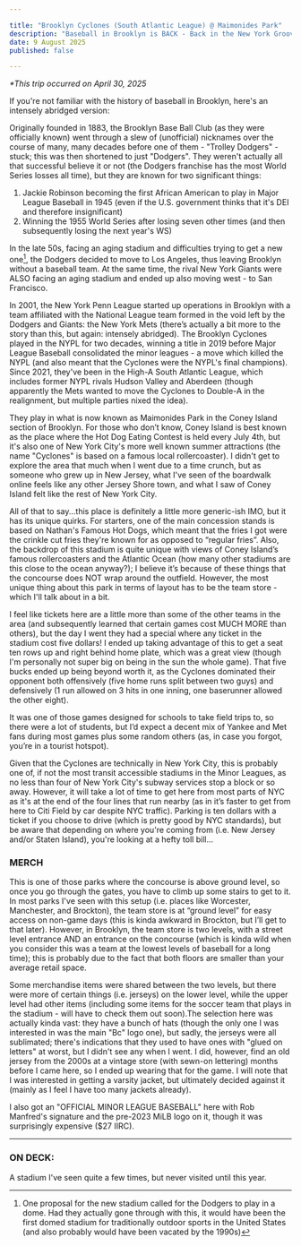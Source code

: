 ```yaml
---

title: "Brooklyn Cyclones (South Atlantic League) @ Maimonides Park"
description: "Baseball in Brooklyn is BACK - Back in the New York Groove"
date: 9 August 2025
published: false

---
```

*\*This trip occurred on April 30, 2025*

If you're not familiar with the history of baseball in Brooklyn, here's an intensely abridged version:

Originally founded in 1883, the Brooklyn Base Ball Club (as they were officially known) went through a slew of (unofficial) nicknames over the course of many, many decades before one of them - "Trolley Dodgers" - stuck; this was then shortened to just "Dodgers". They weren't actually all that successful believe it or not (the Dodgers franchise has the most World Series losses all time), but they are known for two significant things:

1. Jackie Robinson becoming the first African American to play in Major League Baseball in 1945 (even if the U.S. government thinks that it's DEI and therefore insignificant)
2. Winning the 1955 World Series after losing seven other times (and then subsequently losing the next year's WS)

In the late 50s, facing an aging stadium and difficulties trying to get a new one[^1], the Dodgers decided to move to Los Angeles, thus leaving Brooklyn without a baseball team. At the same time, the rival New York Giants were ALSO facing an aging stadium and ended up also moving west - to San Francisco.

In 2001, the New York Penn League started up operations in Brooklyn with a team affiliated with the National League team formed in the void left by the Dodgers and Giants: the New York Mets (there’s actually a bit more to the story than this, but again: intensely abridged). The Brooklyn Cyclones played in the NYPL for two decades, winning a title in 2019 before Major League Baseball consolidated the minor leagues - a move which killed the NYPL (and also meant that the Cyclones were the NYPL's final champions). Since 2021, they've been in the High-A South Atlantic League, which includes former NYPL rivals Hudson Valley and Aberdeen (though apparently the Mets wanted to move the Cyclones to Double-A in the realignment, but multiple parties nixed the idea).

They play in what is now known as Maimonides Park in the Coney Island section of Brooklyn. For those who don’t know, Coney Island is best known as the place where the Hot Dog Eating Contest is held every July 4th, but it's also one of New York City's more well known summer attractions (the name "Cyclones" is based on a famous local rollercoaster). I didn't get to explore the area that much when I went due to a time crunch, but as someone who grew up in New Jersey, what I've seen of the boardwalk online feels like any other Jersey Shore town, and what I saw of Coney Island felt like the rest of New York City.

All of that to say...this place is definitely a little more generic-ish IMO, but it has its unique quirks. For starters, one of the main concession stands is based on Nathan's Famous Hot Dogs, which meant that the fries I got were the crinkle cut fries they're known for as opposed to “regular fries”. Also, the backdrop of this stadium is quite unique with views of Coney Island’s famous rollercoasters and the Atlantic Ocean (how many other stadiums are this close to the ocean anyway?); I believe it’s because of these things that the concourse does NOT wrap around the outfield. However, the most unique thing about this park in terms of layout has to be the team store - which I'll talk about in a bit.

I feel like tickets here are a little more than some of the other teams in the area (and subsequently learned that certain games cost MUCH MORE than others), but the day I went they had a special where any ticket in the stadium cost five dollars! I ended up taking advantage of this to get a seat ten rows up and right behind home plate, which was a great view (though I'm personally not super big on being in the sun the whole game). That five bucks ended up being beyond worth it, as the Cyclones dominated their opponent both offensively (five home runs split between two guys) and defensively (1 run allowed on 3 hits in one inning, one baserunner allowed the other eight).

It was one of those games designed for schools to take field trips to, so there were a lot of students, but I’d expect a decent mix of Yankee and Met fans during most games plus some random others (as, in case you forgot, you’re in a tourist hotspot).

Given that the Cyclones are technically in New York City, this is probably one of, if not the most transit accessible stadiums in the Minor Leagues, as no less than four of New York City's subway services stop a block or so away. However, it will take a lot of time to get here from most parts of NYC as it's at the end of the four lines that run nearby (as in it’s faster to get from here to Citi Field by car despite NYC traffic). Parking is ten dollars with a ticket if you choose to drive (which is pretty good by NYC standards), but be aware that depending on where you're coming from (i.e. New Jersey and/or Staten Island), you're looking at a hefty toll bill...

### MERCH
This is one of those parks where the concourse is above ground level, so once you go through the gates, you have to climb up some stairs to get to it. In most parks I've seen with this setup (i.e. places like Worcester, Manchester, and Brockton), the team store is at “ground level” for easy access on non-game days (this is kinda awkward in Brockton, but I’ll get to that later). However, in Brooklyn, the team store is two levels, with a street level entrance AND an entrance on the concourse (which is kinda wild when you consider this was a team at the lowest levels of baseball for a long time); this is probably due to the fact that both floors are smaller than your average retail space.

Some merchandise items were shared between the two levels, but there were more of certain things (i.e. jerseys) on the lower level, while the upper level had other items (including some items for the soccer team that plays in the stadium - will have to check them out soon).The selection here was actually kinda vast: they have a bunch of hats (though the only one I was interested in was the main "Bc" logo one), but sadly, the jerseys were all sublimated; there's indications that they used to have ones with "glued on letters" at worst, but I didn't see any when I went. I did, however, find an old jersey from the 2000s at a vintage store (with sewn-on lettering) months before I came here, so I ended up wearing that for the game. I will note that I was interested in getting a varsity jacket, but ultimately decided against it (mainly as I feel I have too many jackets already).

I also got an "OFFICIAL MINOR LEAGUE BASEBALL" here with Rob Manfred's signature and the pre-2023 MiLB logo on it, though it was surprisingly expensive ($27 IIRC).
___

### ON DECK:
A stadium I've seen quite a few times, but never visited until this year.

[^1]:One proposal for the new stadium called for the Dodgers to play in a dome. Had they actually gone through with this, it would have been the first domed stadium for traditionally outdoor sports in the United States (and also probably would have been vacated by the 1990s)

